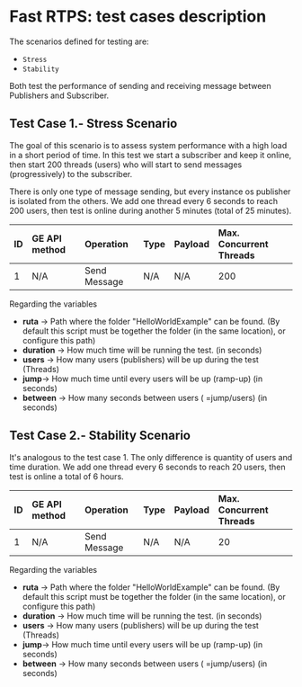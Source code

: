 # Fast RTPS: test cases description #

The scenarios defined for testing are:

- `Stress`
- `Stability` 

Both test the performance of sending and receiving message between Publishers and Subscriber.

## Test Case 1.- Stress Scenario ##

The goal of this scenario is to assess system performance with a high load in a short period of time. In this test we start a subscriber and keep it online, then start 200 threads (users) who will start to send messages (progressively) to the subscriber.

There is only one type of message sending, but every instance os publisher is isolated from the others. We add one thread every 6 seconds to reach 200 users, then test is online during another 5 minutes (total of 25 minutes).

|ID	| GE API method	| Operation	| Type	| Payload	| Max. Concurrent Threads |
|---|:--------------|:----------|:------|:----------|:------------------------|
| 1 | N/A |  Send Message	| N/A	| N/A | 200 |

Regarding the variables

- **ruta** -> Path where the folder "HelloWorldExample" can be found. (By default this script must be together the folder (in the same location), or configure this path)
- **duration** -> How much time will be running the test. (in seconds)
- **users** -> How many users (publishers) will be up during the test (Threads)
- **jump**-> How much time until every users will be up (ramp-up) (in seconds)
- **between** -> How many seconds between users ( =jump/users) (in seconds)

## Test Case 2.- Stability Scenario ##

It's analogous to the test case 1. The only difference is quantity of users and time duration. We add one thread every 6 seconds to reach 20 users, then test is online a total of 6 hours.

|ID	| GE API method	| Operation	| Type	| Payload	| Max. Concurrent Threads |
|---|:--------------|:----------|:------|:----------|:------------------------|
| 1 | N/A |  Send Message	| N/A	| N/A | 20 |

Regarding the variables

- **ruta** -> Path where the folder "HelloWorldExample" can be found. (By default this script must be together the folder (in the same location), or configure this path)
- **duration** -> How much time will be running the test. (in seconds)
- **users** -> How many users (publishers) will be up during the test (Threads)
- **jump**-> How much time until every users will be up (ramp-up) (in seconds)
- **between** -> How many seconds between users ( =jump/users) (in seconds)